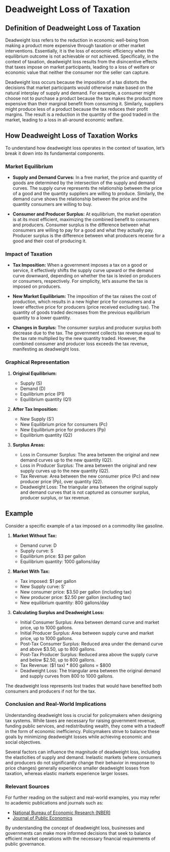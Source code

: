 # Deadweight Loss of Taxation

## Definition of Deadweight Loss of Taxation

Deadweight loss refers to the reduction in economic well-being from making a product more expensive through taxation or other market interventions. Essentially, it is the loss of economic efficiency when the equilibrium outcome is not achievable or not achieved. Specifically, in the context of taxation, deadweight loss results from the disincentive effects that taxes impose on market participants, leading to a loss of welfare or economic value that neither the consumer nor the seller can capture.

Deadweight loss occurs because the imposition of a tax distorts the decisions that market participants would otherwise make based on the natural interplay of supply and demand. For example, a consumer might choose not to purchase a product because the tax makes the product more expensive than their marginal benefit from consuming it. Similarly, suppliers might produce less of a product because the tax reduces their profit margins. The result is a reduction in the quantity of the good traded in the market, leading to a loss in all-around economic welfare.

## How Deadweight Loss of Taxation Works

To understand how deadweight loss operates in the context of taxation, let’s break it down into its fundamental components.

### Market Equilibrium

- **Supply and Demand Curves:** In a free market, the price and quantity of goods are determined by the intersection of the supply and demand curves. The supply curve represents the relationship between the price of a good and the quantity suppliers are willing to produce. Similarly, the demand curve shows the relationship between the price and the quantity consumers are willing to buy.
  
- **Consumer and Producer Surplus:** At equilibrium, the market operation is at its most efficient, maximizing the combined benefit to consumers and producers. Consumer surplus is the difference between what consumers are willing to pay for a good and what they actually pay. Producer surplus is the difference between what producers receive for a good and their cost of producing it.

### Impact of Taxation

- **Tax Imposition:** When a government imposes a tax on a good or service, it effectively shifts the supply curve upward or the demand curve downward, depending on whether the tax is levied on producers or consumers, respectively. For simplicity, let’s assume the tax is imposed on producers.
  
- **New Market Equilibrium:** The imposition of the tax raises the cost of production, which results in a new higher price for consumers and a lower effective price for producers (price received excluding tax). The quantity of goods traded decreases from the previous equilibrium quantity to a lower quantity.

- **Changes in Surplus:** The consumer surplus and producer surplus both decrease due to the tax. The government collects tax revenue equal to the tax rate multiplied by the new quantity traded. However, the combined consumer and producer loss exceeds the tax revenue, manifesting as deadweight loss.

### Graphical Representation

1. **Original Equilibrium:** 
    - Supply (S)
    - Demand (D)
    - Equilibrium price (P1)
    - Equilibrium quantity (Q1)
  
2. **After Tax Imposition:**
    - New Supply (S’)
    - New Equilibrium price for consumers (Pc)
    - New Equilibrium price for producers (Pp)
    - Equilibrium quantity (Q2)
  
3. **Surplus Areas:**
    - Loss in Consumer Surplus: The area between the original and new demand curves up to the new quantity (Q2).
    - Loss in Producer Surplus: The area between the original and new supply curves up to the new quantity (Q2).
    - Tax Revenue: Area between the new consumer price (Pc) and new producer price (Pp), over quantity (Q2).
    - Deadweight Loss: The triangular area between the original supply and demand curves that is not captured as consumer surplus, producer surplus, or tax revenue.

## Example

Consider a specific example of a tax imposed on a commodity like gasoline.

1. **Market Without Tax:**
    - Demand curve: D
    - Supply curve: S
    - Equilibrium price: $3 per gallon
    - Equilibrium quantity: 1000 gallons/day
  
2. **Market With Tax:**
    - Tax imposed: $1 per gallon
    - New Supply curve: S’
    - New consumer price: $3.50 per gallon (including tax)
    - New producer price: $2.50 per gallon (excluding tax)
    - New equilibrium quantity: 800 gallons/day
  
3. **Calculating Surplus and Deadweight Loss:**
    - Initial Consumer Surplus: Area between demand curve and market price, up to 1000 gallons.
    - Initial Producer Surplus: Area between supply curve and market price, up to 1000 gallons.
    - Post-Tax Consumer Surplus: Reduced area under the demand curve and above $3.50, up to 800 gallons.
    - Post-Tax Producer Surplus: Reduced area above the supply curve and below $2.50, up to 800 gallons.
    - Tax Revenue: ($1 tax) * 800 gallons = $800
    - Deadweight Loss: The triangular area between the original demand and supply curves from 800 to 1000 gallons.

The deadweight loss represents lost trades that would have benefited both consumers and producers if not for the tax.

### Conclusion and Real-World Implications

Understanding deadweight loss is crucial for policymakers when designing tax systems. While taxes are necessary for raising government revenue, funding public services, and redistributing wealth, they come with a tradeoff in the form of economic inefficiency. Policymakers strive to balance these goals by minimizing deadweight losses while achieving economic and social objectives.

Several factors can influence the magnitude of deadweight loss, including the elasticities of supply and demand. Inelastic markets (where consumers and producers do not significantly change their behavior in response to price changes) generally experience smaller deadweight losses from taxation, whereas elastic markets experience larger losses.

### Relevant Sources

For further reading on the subject and real-world examples, you may refer to academic publications and journals such as:

- [National Bureau of Economic Research (NBER)](https://www.nber.org/)
- [Journal of Public Economics](https://www.journals.elsevier.com/journal-of-public-economics)

By understanding the concept of deadweight loss, businesses and governments can make more informed decisions that seek to balance efficient market operations with the necessary financial requirements of public governance.